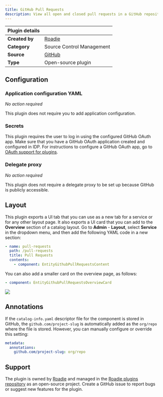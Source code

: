```yaml
---
title: GitHub Pull Requests
description: View all open and closed pull requests in a GitHub repository.
---
```


| Plugin details |                                                                |
| -------------- | -------------------------------------------------------------- |
| **Created by** | [Roadie](https://roadie.io)                                    |
| **Category**   | Source Control Management                                      |
| **Source**     | [GitHub](https://github.com/roadieHQ/roadie-backstage-plugins) |
| **Type**       | Open-source plugin                                             |

## Configuration

### Application configuration YAML

_No action required_

This plugin does not require you to add application configuration.

### Secrets

This plugin requires the user to log in using the configured GitHub OAuth app. Make sure that you have a GitHub OAuth application created and configured in IDP. For instructions to configure a GitHub OAuth app, go to [OAuth support for plugins](https://developer.harness.io/docs/internal-developer-portal/plugins/oauth-support-for-plugins).

### Delegate proxy

_No action required_

This plugin does not require a delegate proxy to be set up because GitHub is publicly accessible.

## Layout

This plugin exports a UI tab that you can use as a new tab for a service or for any other layout page. It also exports a UI card that you can add to the **Overview** section of a catalog layout. Go to **Admin** - **Layout**, select **Service** in the dropdown menu, and then add the following YAML code in a new section:

```yaml
- name: pull-requests
  path: /pull-requests
  title: Pull Requests
  contents:
    - component: EntityGithubPullRequestsContent
```

You can also add a smaller card on the overview page, as follows:

```yaml
- component: EntityGithubPullRequestsOverviewCard
```

![](./static/github-pull-request-tab.png)

## Annotations

If the `catalog-info.yaml` descriptor file for the component is stored in GitHub, the `github.com/project-slug` is automatically added as the `org/repo` where the file is stored. However, you can manually configure or override this setting:

```yaml
metadata:
  annotations:
    github.com/project-slug: org/repo
```

## Support

The plugin is owned by [Roadie](https://roadie.io) and managed in the [Roadie plugins repository](https://github.com/roadieHQ/roadie-backstage-plugins) as an open-source project. Create a GitHub issue to report bugs or suggest new features for the plugin.
